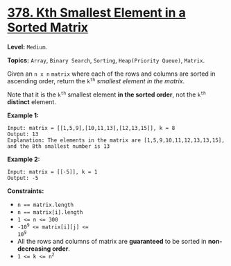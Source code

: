 # [378. Kth Smallest Element in a Sorted Matrix](https://leetcode.com/problems/kth-smallest-element-in-a-sorted-matrix/)

**Level:** `Medium`.

**Topics:** `Array`, `Binary Search`, `Sorting`, `Heap(Priority Queue)`, `Matrix`.

Given an `n x n` `matrix` where each of the rows and columns are sorted in ascending order, return the <code>k<sup>th</sup></code> _smallest element in the matrix_.

Note that it is the <code>k<sup>th</sup></code> smallest element **in the sorted order**, not the <code>k<sup>th</sup></code> **distinct** element.

**Example 1:**

```
Input: matrix = [[1,5,9],[10,11,13],[12,13,15]], k = 8
Output: 13
Explanation: The elements in the matrix are [1,5,9,10,11,12,13,13,15], and the 8th smallest number is 13
```

**Example 2:**

```
Input: matrix = [[-5]], k = 1
Output: -5
```

**Constraints:**

-   `n == matrix.length`
-   `n == matrix[i].length`
-   `1 <= n <= 300`
-   <code>-10<sup>9</sup> <= matrix[i][j] <= 10<sup>9</sup></code>
-   All the rows and columns of matrix are **guaranteed** to be sorted in **non-decreasing order**.
-   <code>1 <= k <= n<sup>2</sup></code>
